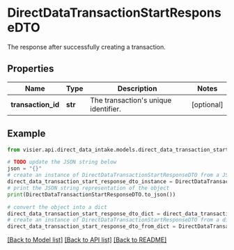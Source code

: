 # DirectDataTransactionStartResponseDTO

The response after successfully creating a transaction.

## Properties

Name | Type | Description | Notes
------------ | ------------- | ------------- | -------------
**transaction_id** | **str** | The transaction&#39;s unique identifier. | [optional] 

## Example

```python
from visier.api.direct_data_intake.models.direct_data_transaction_start_response_dto import DirectDataTransactionStartResponseDTO

# TODO update the JSON string below
json = "{}"
# create an instance of DirectDataTransactionStartResponseDTO from a JSON string
direct_data_transaction_start_response_dto_instance = DirectDataTransactionStartResponseDTO.from_json(json)
# print the JSON string representation of the object
print(DirectDataTransactionStartResponseDTO.to_json())

# convert the object into a dict
direct_data_transaction_start_response_dto_dict = direct_data_transaction_start_response_dto_instance.to_dict()
# create an instance of DirectDataTransactionStartResponseDTO from a dict
direct_data_transaction_start_response_dto_from_dict = DirectDataTransactionStartResponseDTO.from_dict(direct_data_transaction_start_response_dto_dict)
```
[[Back to Model list]](../README.md#documentation-for-models) [[Back to API list]](../README.md#documentation-for-api-endpoints) [[Back to README]](../README.md)


